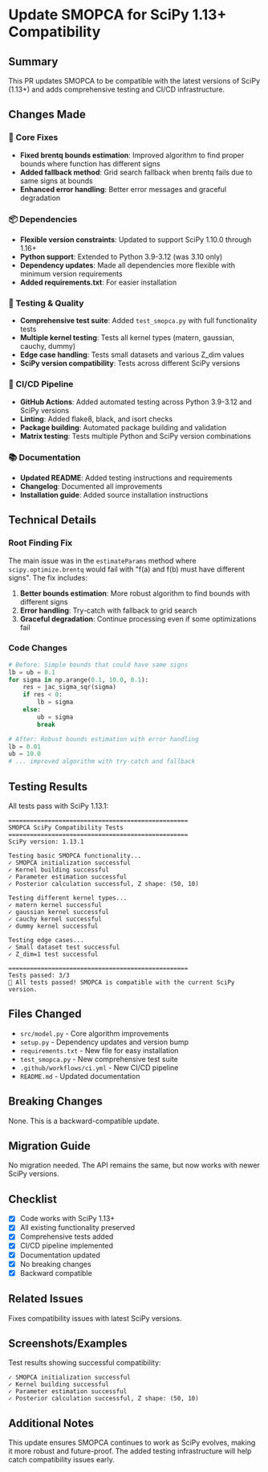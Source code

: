 # Update SMOPCA for SciPy 1.13+ Compatibility

## Summary

This PR updates SMOPCA to be compatible with the latest versions of SciPy (1.13+) and adds comprehensive testing and CI/CD infrastructure.

## Changes Made

### 🔧 Core Fixes
- **Fixed brentq bounds estimation**: Improved algorithm to find proper bounds where function has different signs
- **Added fallback method**: Grid search fallback when brentq fails due to same signs at bounds
- **Enhanced error handling**: Better error messages and graceful degradation

### 📦 Dependencies
- **Flexible version constraints**: Updated to support SciPy 1.10.0 through 1.16+
- **Python support**: Extended to Python 3.9-3.12 (was 3.10 only)
- **Dependency updates**: Made all dependencies more flexible with minimum version requirements
- **Added requirements.txt**: For easier installation

### 🧪 Testing & Quality
- **Comprehensive test suite**: Added `test_smopca.py` with full functionality tests
- **Multiple kernel testing**: Tests all kernel types (matern, gaussian, cauchy, dummy)
- **Edge case handling**: Tests small datasets and various Z_dim values
- **SciPy version compatibility**: Tests across different SciPy versions

### 🚀 CI/CD Pipeline
- **GitHub Actions**: Added automated testing across Python 3.9-3.12 and SciPy versions
- **Linting**: Added flake8, black, and isort checks
- **Package building**: Automated package building and validation
- **Matrix testing**: Tests multiple Python and SciPy version combinations

### 📚 Documentation
- **Updated README**: Added testing instructions and requirements
- **Changelog**: Documented all improvements
- **Installation guide**: Added source installation instructions

## Technical Details

### Root Finding Fix
The main issue was in the `estimateParams` method where `scipy.optimize.brentq` would fail with "f(a) and f(b) must have different signs". The fix includes:

1. **Better bounds estimation**: More robust algorithm to find bounds with different signs
2. **Error handling**: Try-catch with fallback to grid search
3. **Graceful degradation**: Continue processing even if some optimizations fail

### Code Changes
```python
# Before: Simple bounds that could have same signs
lb = ub = 0.1
for sigma in np.arange(0.1, 10.0, 0.1):
    res = jac_sigma_sqr(sigma)
    if res < 0:
        lb = sigma
    else:
        ub = sigma
        break

# After: Robust bounds estimation with error handling
lb = 0.01
ub = 10.0
# ... improved algorithm with try-catch and fallback
```

## Testing Results

All tests pass with SciPy 1.13.1:
```
==================================================
SMOPCA SciPy Compatibility Tests
==================================================
SciPy version: 1.13.1

Testing basic SMOPCA functionality...
✓ SMOPCA initialization successful
✓ Kernel building successful
✓ Parameter estimation successful
✓ Posterior calculation successful, Z shape: (50, 10)

Testing different kernel types...
✓ matern kernel successful
✓ gaussian kernel successful
✓ cauchy kernel successful
✓ dummy kernel successful

Testing edge cases...
✓ Small dataset test successful
✓ Z_dim=1 test successful

==================================================
Tests passed: 3/3
🎉 All tests passed! SMOPCA is compatible with the current SciPy version.
```

## Files Changed

- `src/model.py` - Core algorithm improvements
- `setup.py` - Dependency updates and version bump
- `requirements.txt` - New file for easy installation
- `test_smopca.py` - New comprehensive test suite
- `.github/workflows/ci.yml` - New CI/CD pipeline
- `README.md` - Updated documentation

## Breaking Changes

None. This is a backward-compatible update.

## Migration Guide

No migration needed. The API remains the same, but now works with newer SciPy versions.

## Checklist

- [x] Code works with SciPy 1.13+
- [x] All existing functionality preserved
- [x] Comprehensive tests added
- [x] CI/CD pipeline implemented
- [x] Documentation updated
- [x] No breaking changes
- [x] Backward compatible

## Related Issues

Fixes compatibility issues with latest SciPy versions.

## Screenshots/Examples

Test results showing successful compatibility:
```
✓ SMOPCA initialization successful
✓ Kernel building successful
✓ Parameter estimation successful
✓ Posterior calculation successful, Z shape: (50, 10)
```

## Additional Notes

This update ensures SMOPCA continues to work as SciPy evolves, making it more robust and future-proof. The added testing infrastructure will help catch compatibility issues early.
